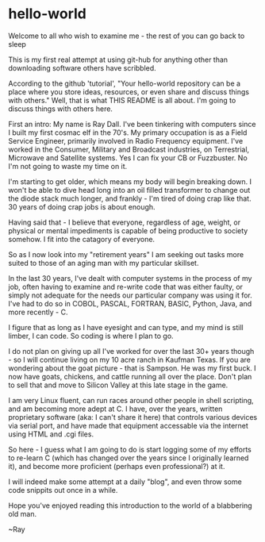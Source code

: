 # hello-world
Welcome to all who wish to examine me - the rest of you can go back to sleep

This is my first real attempt at using git-hub for anything other than downloading software others have scribbled. 

According to the github 'tutorial', "Your hello-world repository can be a place where you store ideas, resources, or even share and discuss things with others."  Well, that is what THIS README is all about. I'm going to discuss things with others here. 

First an intro:
My name is Ray Dall. I've been tinkering with computers since I built my first cosmac elf in the 70's. My primary occupation is as a Field Service Engineer, primarily involved in Radio Frequency equipment.  I've worked in the Consumer, Military and Broadcast industries, on Terrestrial, Microwave and Satellite systems. Yes I can fix your CB or Fuzzbuster.  No I'm not going to waste my time on it. 

I'm starting to get older, which means my body will begin breaking down.  I won't be able to dive head long into an oil filled transformer to change out the diode stack much longer, and frankly - I'm tired of doing crap like that. 30 years of doing crap jobs is about enough. 

Having said that - I believe that everyone, regardless of age, weight, or physical or mental impediments is capable of being productive to society somehow.  I fit into the catagory of everyone. 

So as I now look into my "retirement years" I am seeking out tasks more suited to those of an aging man with my particular skillset. 

In the last 30 years, I've dealt with computer systems in the process of my job, often having to examine and re-write code that was either faulty, or simply not adequate for the needs our particular company was using it for. I've had to do so in COBOL, PASCAL, FORTRAN, BASIC, Python, Java, and more recently - C. 

I figure that as long as I have eyesight and can type, and my mind is still limber, I can code.  So coding is where I plan to go. 

I do not plan on giving up all I've worked for over the last 30+ years though - so I will continue living on my 10 acre ranch in Kaufman Texas. If you are wondering about the goat picture - that is Sampson. He was my first buck. I now have goats, chickens, and cattle running all over the place.  Don't plan to sell that and move to Silicon Valley at this late stage in the game.

I am very Linux fluent, can run races around other people in shell scripting, and am becoming more adept at C. I have, over the years, written proprietary software (aka: I can't share it here) that controls various devices via serial port, and have made that equipment accessable via the internet using HTML and .cgi files. 

So here - I guess what I am going to do is start logging some of my efforts to re-learn C (which has changed over the years since I originally learned it), and become more proficient (perhaps even professional?) at it. 

I will indeed make some attempt at a daily "blog", and even throw some code snippits out once in a while. 

Hope you've enjoyed reading this introduction to the world of a blabbering old man. 


~Ray
